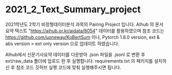 # 2021_2_Text_Summary_project

2021학년도 2학기 비정형데이터분석 과목의 Pairing Project 입니다. 
AIhub 의 문서요약 텍스트 "https://aihub.or.kr/aidata/8054" 데이터를 활용하였으며 참조 코드는 https://github.com/uoneway/KoBertSum 이나, Pytorch 1.8.0 version, ext & abs version > ext only version 으로 업데이트 하였습니다.

AIhub에서 신문기사요약 데이터를 다운받아 .json 파일을 .jsonl 로 변환 후 ext/raw_data 폴더에 업로드 한 후 실행합니다. requirements.txt 의 패키지를 설치하신 후 참조 코드 깃허브 실행 코드에 맞춰 실행해주시면 됩니다. 

